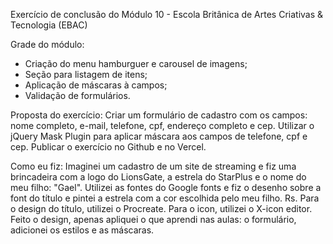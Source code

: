 Exercício de conclusão do Módulo 10 - Escola Britânica de Artes Criativas & Tecnologia (EBAC)

Grade do módulo:
- Criação do menu hamburguer e carousel de imagens;
- Seção para listagem de itens;
- Aplicação de máscaras à campos;
- Validação de formulários.

Proposta do exercício:
Criar um formulário de cadastro com os campos: nome completo, e-mail, telefone, cpf, endereço completo e cep.
Utilizar o jQuery Mask Plugin para aplicar máscara aos campos de telefone, cpf e cep.
Publicar o exercício no Github e no Vercel.

Como eu fiz:
Imaginei um cadastro de um site de streaming e fiz uma brincadeira com a logo do LionsGate, a estrela do StarPlus e o nome do meu filho: "Gael".
Utilizei as fontes do Google fonts e fiz o desenho sobre a font do título e pintei a estrela com a cor escolhida pelo meu filho. Rs.
Para o design do título, utilizei o Procreate. Para o icon, utilizei o X-icon editor.
Feito o design, apenas apliquei o que aprendi nas aulas: o formulário, adicionei os estilos e as máscaras.
